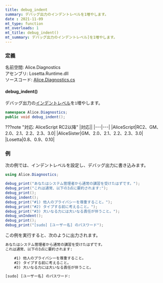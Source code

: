 ```yaml
---
title: debug_indent
summary: デバッグ出力のインデントレベルを1増やします。
date : 2021-11-09
mt_type: function
mt_overloads: 1
mt_title: debug_indent()
mt_summary: デバッグ出力のインデントレベル]を1増やします。
---
```


### 定義
名前空間: Alice.Diagnostics<br/>
アセンブリ: Losetta.Runtime.dll<br/>
ソースコード: [Alice.Diagnostics.cs](https://github.com/WSOFT-Project/Losetta/blob/master/Losetta.Runtime/Alice.Diagnostics.cs)

#### debug_indent()

デバッグ出力の[インデントレベル](./debug_indentlevel.md)を`1`増やします。

```cs title="AliceScript"
namespace Alice.Diagnostics;
public void debug_indent();
```

???note "対応: AliceScript RC2以降"
    |対応||
    |---|---|
    |AliceScript|RC2、GM、2.0、2.1、2.2、2.3、3.0|
    |AliceSister|GM、2.0、2.1、2.2、2.3、3.0|
    |Losetta|0.8、0.9、0.10|

### 例
次の例では、インデントレベルを設定し、デバッグ出力に書き込みます。

```cs title="AliceScript"
using Alice.Diagnostics;

debug_print("あなたはシステム管理者から通常の講習を受けたはずです。");
debug_print("これは通常、以下の3点に要約されます:");
debug_print();
debug_indent();
debug_print("#1) 他人のプライバシーを尊重すること。");
debug_print("#2) タイプする前に考えること。");
debug_print("#3) 大いなる力には大いなる責任が伴うこと。");
debug_unIndent();
debug_print();
debug_print("[sudo] [ユーザー名] のパスワード");
```

この例を実行すると、次のように出力されます。

```txt title="出力"
あなたはシステム管理者から通常の講習を受けたはずです。
これは通常、以下の3点に要約されます:

    #1) 他人のプライバシーを尊重すること。
    #2) タイプする前に考えること。
    #3) 大いなる力には大いなる責任が伴うこと。

[sudo] [ユーザー名] のパスワード:
```